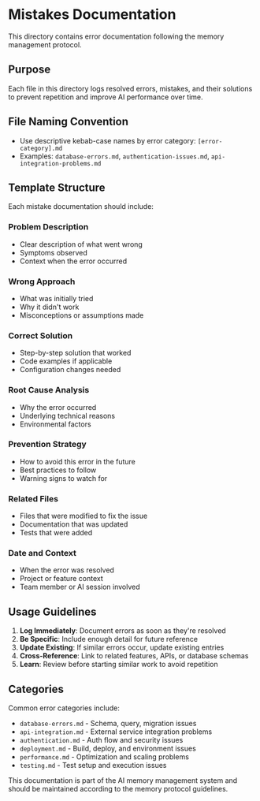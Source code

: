 # Mistakes Documentation

This directory contains error documentation following the memory management protocol.

## Purpose

Each file in this directory logs resolved errors, mistakes, and their solutions to prevent repetition and improve AI performance over time.

## File Naming Convention

- Use descriptive kebab-case names by error category: `[error-category].md`
- Examples: `database-errors.md`, `authentication-issues.md`, `api-integration-problems.md`

## Template Structure

Each mistake documentation should include:

### Problem Description
- Clear description of what went wrong
- Symptoms observed
- Context when the error occurred

### Wrong Approach
- What was initially tried
- Why it didn't work
- Misconceptions or assumptions made

### Correct Solution
- Step-by-step solution that worked
- Code examples if applicable
- Configuration changes needed

### Root Cause Analysis
- Why the error occurred
- Underlying technical reasons
- Environmental factors

### Prevention Strategy
- How to avoid this error in the future
- Best practices to follow
- Warning signs to watch for

### Related Files
- Files that were modified to fix the issue
- Documentation that was updated
- Tests that were added

### Date and Context
- When the error was resolved
- Project or feature context
- Team member or AI session involved

## Usage Guidelines

1. **Log Immediately**: Document errors as soon as they're resolved
2. **Be Specific**: Include enough detail for future reference
3. **Update Existing**: If similar errors occur, update existing entries
4. **Cross-Reference**: Link to related features, APIs, or database schemas
5. **Learn**: Review before starting similar work to avoid repetition

## Categories

Common error categories include:
- `database-errors.md` - Schema, query, migration issues
- `api-integration.md` - External service integration problems
- `authentication.md` - Auth flow and security issues
- `deployment.md` - Build, deploy, and environment issues
- `performance.md` - Optimization and scaling problems
- `testing.md` - Test setup and execution issues

This documentation is part of the AI memory management system and should be maintained according to the memory protocol guidelines.